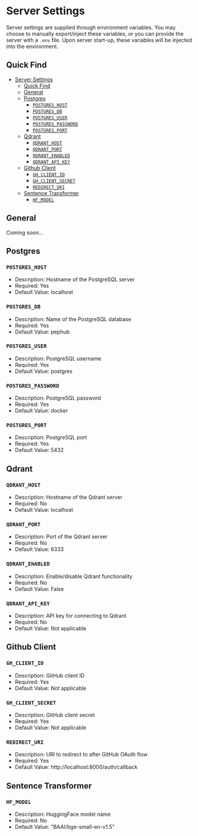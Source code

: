 # Server Settings

Server settings are supplied through environment variables. You may choose to manually export/inject these variables, or you can provide the server with a `.env` file. Upon server start-up, these variables will be injected into the environment.

## Quick Find

- [Server Settings](#server-settings)
  - [Quick Find](#quick-find)
  - [General](#general)
  - [Postgres](#postgres)
    - [`POSTGRES_HOST`](#postgres_host)
    - [`POSTGRES_DB`](#postgres_db)
    - [`POSTGRES_USER`](#postgres_user)
    - [`POSTGRES_PASSWORD`](#postgres_password)
    - [`POSTGRES_PORT`](#postgres_port)
  - [Qdrant](#qdrant)
    - [`QDRANT_HOST`](#qdrant_host)
    - [`QDRANT_PORT`](#qdrant_port)
    - [`QDRANT_ENABLED`](#qdrant_enabled)
    - [`QDRANT_API_KEY`](#qdrant_api_key)
  - [Github Client](#github-client)
    - [`GH_CLIENT_ID`](#gh_client_id)
    - [`GH_CLIENT_SECRET`](#gh_client_secret)
    - [`REDIRECT_URI`](#redirect_uri)
  - [Sentence Transformer](#sentence-transformer)
    - [`HF_MODEL`](#hf_model)

## General

Coming soon...

## Postgres

### `POSTGRES_HOST`

- Description: Hostname of the PostgreSQL server
- Required: Yes
- Default Value: localhost

### `POSTGRES_DB`

- Description: Name of the PostgreSQL database
- Required: Yes
- Default Value: pephub

### `POSTGRES_USER`

- Description: PostgreSQL username
- Required: Yes
- Default Value: postgres

### `POSTGRES_PASSWORD`

- Description: PostgreSQL password
- Required: Yes
- Default Value: docker

### `POSTGRES_PORT`

- Description: PostgreSQL port
- Required: Yes
- Default Value: 5432

## Qdrant

### `QDRANT_HOST`

- Description: Hostname of the Qdrant server
- Required: No
- Default Value: localhost

### `QDRANT_PORT`

- Description: Port of the Qdrant server
- Required: No
- Default Value: 6333

### `QDRANT_ENABLED`

- Description: Enable/disable Qdrant functionality
- Required: No
- Default Value: False

### `QDRANT_API_KEY`

- Description: API key for connecting to Qdrant
- Required: No
- Default Value: Not applicable

## Github Client

### `GH_CLIENT_ID`

- Description: GitHub client ID
- Required: Yes
- Default Value: Not applicable

### `GH_CLIENT_SECRET`

- Description: GitHub client secret
- Required: Yes
- Default Value: Not applicable

### `REDIRECT_URI`

- Description: URI to redirect to after GitHub OAuth flow
- Required: Yes
- Default Value: http://localhost:8000/auth/callback

## Sentence Transformer

### `HF_MODEL`

- Description: HuggingFace model name
- Required: No
- Default Value: "BAAI/bge-small-en-v1.5"
